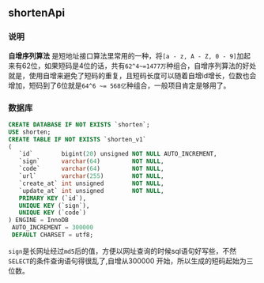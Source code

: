 ## shortenApi

### 说明

**自增序列算法** 是短地址接口算法里常用的一种，将`[a - z, A - Z, 0 - 9]`加起来有62位，如果短码是4位的话，共有`62^4~=1477万`种组合，自增序列算法的好处就是，使用自增来避免了短码的重复，且短码长度可以随着自增id增长，位数也会增加，短码到了6位就是`64^6 ~= 568亿`种组合，一般项目肯定是够用了。

### 数据库

```sql
CREATE DATABASE IF NOT EXISTS `shorten`;
USE shorten;
CREATE TABLE IF NOT EXISTS `shorten_v1`
(
   `id`        bigint(20) unsigned NOT NULL AUTO_INCREMENT,
   `sign`      varchar(64)         NOT NULL,
   `code`      varchar(64)         NOT NULL,
   `url`       varchar(255)        NOT NULL,
   `create_at` int unsigned        NOT NULL,
   `update_at` int unsigned        NOT NULL,
   PRIMARY KEY (`id`),
   UNIQUE KEY (`sign`),
   UNIQUE KEY (`code`)
) ENGINE = InnoDB
 AUTO_INCREMENT = 300000
 DEFAULT CHARSET = utf8;
```

`sign`是长网址经过`md5`后的值，方便以网址查询的时候sql语句好写些，不然`SELECT`的条件查询语句得很乱了,自增从300000 开始，所以生成的短码起始为三位数。